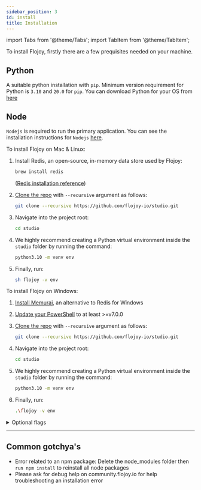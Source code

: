 ```yaml
---
sidebar_position: 3
id: install
title: Installation
---
```


import Tabs from '@theme/Tabs';
import TabItem from '@theme/TabItem';

To install Flojoy, firstly there are a few prequisites needed on your machine.

## Python

A suitable python installation with `pip`. Minimum version requirement for Python is `3.10` and `20.0` for `pip`. You can download Python for your OS from [here](https://www.python.org/downloads/)

## Node
`Nodejs` is required to run the primary application. You can see the installation instructions for `Nodejs` [here](https://nodejs.org/en/download/package-manager/).

<Tabs groupId="platform" queryString="platform">
  
  <TabItem value="unix" label="Mac & Linux">
    To install Flojoy on Mac & Linux:

1. Install Redis, an open-source, in-memory data store used by Flojoy:

    ```bash
    brew install redis
    ```

   ([Redis installation reference](https://redis.io/docs/getting-started/installation/))
    
2. [Clone the repo](https://github.com/flojoy-io/studio) with `--recursive` argument as follows: 
    
    ```bash
    git clone --recursive https://github.com/flojoy-io/studio.git
    ```
    
3. Navigate into the project root:
    
    ```bash
    cd studio
    ```
    
4. We highly recommend creating a Python virtual environment inside the `studio` folder by running the command:
    
   ```bash
   python3.10 -m venv env
   ```

5. Finally, run:
    
    ```bash
   sh flojoy -v env
    ```
    
  </TabItem>

  <TabItem value="windows" label="Windows">
    
To install Flojoy on Windows:

1. [Install Memurai](https://www.memurai.com/get-memurai), an alternative to Redis for Windows
  
2. [Update your PowerShell](https://learn.microsoft.com/en-us/powershell/scripting/install/installing-powershell-on-windows) to at least >=v7.0.0
  
3. [Clone the repo](https://github.com/flojoy-io/studio) with `--recursive` argument as follows: 
    
    ```bash
    git clone --recursive https://github.com/flojoy-io/studio.git
    ```
    
4. Navigate into the project root:
    
    ```bash
    cd studio
    ```
    
5. We highly recommend creating a Python virtual environment inside the `studio` folder by running the command:
    
   ```bash
   python3.10 -m venv env
   ```

6. Finally, run:

    ```bash
    .\flojoy -v env
    ``` 

  </TabItem>
  
</Tabs>

<details>
<summary>Optional flags</summary>
  <ul>
    <li><code>-v</code> provides the path to the Python virtual environment</li>
    <li><code>-r</code> shuts down the existing redis server and spin up a fresh one</li>
    <li><code>-n</code> skips installing the Node packages in package.json</li>
    <li><code>-p</code> skips installing the Python packages in requirements.txt</li>
    <li><code>-P</code> runs the backend server on a specific port</li>
  </ul>
</details>

***

## Common gotchya's

- Error related to an npm package: Delete the node_modules folder then `run npm install` to reinstall all node packages
- Please ask for debug help on community.flojoy.io for help troubleshooting an installation error
